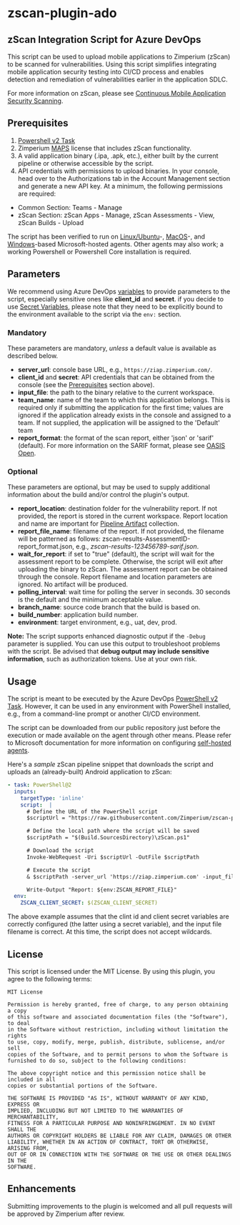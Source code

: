 # zscan-plugin-ado

## zScan Integration Script for Azure DevOps

This script can be used to upload mobile applications to Zimperium (zScan) to be scanned for vulnerabilities. Using this script simplifies integrating mobile application security testing into CI/CD process and enables detection and remediation of vulnerabilities earlier in the application SDLC.

For more information on zScan, please see [Continuous Mobile Application Security Scanning](https://www.zimperium.com/zscan/).

## Prerequisites

1. [Powershell v2 Task](https://learn.microsoft.com/en-us/azure/devops/pipelines/tasks/reference/powershell-v2?view=azure-pipelines)
2. Zimperium [MAPS](https://www.zimperium.com/mobile-app-protection/) license that includes zScan functionality.
3. A valid application binary (.ipa, .apk, etc.), either built by the current pipeline or otherwise accessible by the script.
4. API credentials with permissions to upload binaries. In your console, head over to the Authorizations tab in the Account Management section and generate a new API key. At a minimum, the following permissions are required:

- Common Section: Teams - Manage
- zScan Section: zScan Apps - Manage, zScan Assessments - View, zScan Builds - Upload

The script has been verified to run on [Linux/Ubuntu](https://aka.ms/ubuntu-22.04-readme)-, [MacOS](https://aka.ms/macOS-14-readme)-, and [Windows](https://aka.ms/windows-2022-readme)-based Microsoft-hosted agents.  Other agents may also work; a working Powershell or Powershell Core installation is required.

## Parameters

We recommend using Azure DevOps [variables](https://learn.microsoft.com/en-us/azure/devops/pipelines/process/variables) to provide parameters to the script, especially sensitive ones like **client_id** and **secret**.  if you decide to use [Secret Variables](https://learn.microsoft.com/en-us/azure/devops/pipelines/process/set-secret-variables), please note that they need to be explicitly bound to the environment available to the script via the `env:` section.

### Mandatory

These parameters are mandatory, _unless_ a default value is available as described below.

- **server_url**: console base URL, e.g., `https://ziap.zimperium.com/`.
- **client_id** and **secret**: API credentials that can be obtained from the console (see the [Prerequisites](#prerequisites) section above).
- **input_file**: the path to the binary relative to the current workspace.
- **team_name**: name of the team to which this application belongs.  This is required only if submitting the application for the first time; values are ignored if the application already exists in the console and assigned to a team.  If not supplied, the application will be assigned to the 'Default' team
- **report_format**: the format of the scan report, either 'json' or 'sarif' (default).  For more information on the SARIF format, please see [OASIS Open](https://docs.oasis-open.org/sarif/sarif/v2.1.0/sarif-v2.1.0.html).

### Optional

These parameters are optional, but may be used to supply additional information about the build and/or control the plugin's output.

- **report_location**: destination folder for the vulnerability report. If not provided, the report is stored in the current workspace. Report location and name are important for [Pipeline Artifact](https://learn.microsoft.com/en-us/azure/devops/pipelines/tasks/reference/publish-pipeline-artifact-v1) collection.
- **report_file_name**: filename of the report. If not provided, the filename will be patterned as follows: zscan-results-AssessmentID-report_format.json, e.g., _zscan-results-123456789-sarif.json_.
- **wait_for_report**: if set to "true" (default), the script will wait for the assessment report to be complete. Otherwise, the script will exit after uploading the binary to zScan.  The assessment report can be obtained through the console. Report filename and location parameters are ignored. No artifact will be produced.
- **polling_interval**: wait time for polling the server in seconds. 30 seconds is the default and the minimum acceptable value.
- **branch_name**: source code branch that the build is based on.
- **build_number**: application build number.
- **environment**: target environment, e.g., uat, dev, prod.

**Note:** The script supports enhanced diagnostic output if the `-Debug` parameter is supplied. You can use this output to troubleshoot problems with the script. Be advised that **debug output may include sensitive information**, such as authorization tokens. Use at your own risk.

## Usage

The script is meant to be executed by the Azure DevOps [PowerShell v2 Task](https://learn.microsoft.com/en-us/azure/devops/pipelines/tasks/reference/powershell-v2).  However, it can be used in any environment with PowerShell installed, e.g., from a command-line prompt or another CI/CD environment.

The script can be downloaded from our public repository just before the execution or made available on the agent through other means.  Please refer to Microsoft documentation for more information on configuring [self-hosted agents](https://learn.microsoft.com/en-us/azure/devops/pipelines/agents/agents#self-hosted-agents).

Here's a _sample_ zScan pipeline snippet that downloads the script and uploads an (already-built) Android application to zScan:

```yaml
- task: PowerShell@2
  inputs:
    targetType: 'inline'
    script:  |
      # Define the URL of the PowerShell script
      $scriptUrl = "https://raw.githubusercontent.com/Zimperium/zscan-plugin-ado/refs/heads/master/zScan.ps1"

      # Define the local path where the script will be saved
      $scriptPath = "$(Build.SourcesDirectory)\zScan.ps1"

      # Download the script
      Invoke-WebRequest -Uri $scriptUrl -OutFile $scriptPath

      # Execute the script
      & $scriptPath -server_url 'https://ziap.zimperium.com' -input_file '$(Build.SourcesDirectory)/app/build/outputs/apk/debug/app-debug.apk' -client_id ${env:ZSCAN_CLIENT_ID} -secret ${env:ZSCAN_CLIENT_SECRET} -branch_name $(Build.SourceBranchName) -build_number $(Build.BuildNumber)

      Write-Output "Report: ${env:ZSCAN_REPORT_FILE}"
  env:
    ZSCAN_CLIENT_SECRET: $(ZSCAN_CLIENT_SECRET)
```

The above example assumes that the clint id and client secret variables are correctly configured (the latter using a secret variable), and the input file filename is correct.  At this time, the script does not accept wildcards.

## License

This script is licensed under the MIT License. By using this plugin, you agree to the following terms:

```text
MIT License

Permission is hereby granted, free of charge, to any person obtaining a copy
of this software and associated documentation files (the "Software"), to deal
in the Software without restriction, including without limitation the rights
to use, copy, modify, merge, publish, distribute, sublicense, and/or sell
copies of the Software, and to permit persons to whom the Software is
furnished to do so, subject to the following conditions:

The above copyright notice and this permission notice shall be included in all
copies or substantial portions of the Software.

THE SOFTWARE IS PROVIDED "AS IS", WITHOUT WARRANTY OF ANY KIND, EXPRESS OR
IMPLIED, INCLUDING BUT NOT LIMITED TO THE WARRANTIES OF MERCHANTABILITY,
FITNESS FOR A PARTICULAR PURPOSE AND NONINFRINGEMENT. IN NO EVENT SHALL THE
AUTHORS OR COPYRIGHT HOLDERS BE LIABLE FOR ANY CLAIM, DAMAGES OR OTHER
LIABILITY, WHETHER IN AN ACTION OF CONTRACT, TORT OR OTHERWISE, ARISING FROM,
OUT OF OR IN CONNECTION WITH THE SOFTWARE OR THE USE OR OTHER DEALINGS IN THE
SOFTWARE.
```

## Enhancements

Submitting improvements to the plugin is welcomed and all pull requests will be approved by Zimperium after review.

